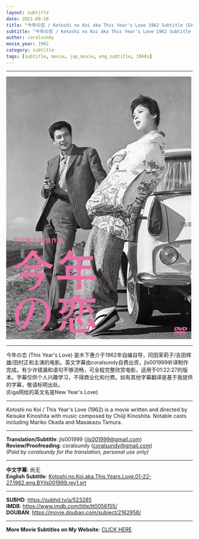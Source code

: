 ```yaml
---
layout: subtitle
date: 2021-09-10
title: "今年の恋 / Kotoshi no Koi aka This Year's Love 1962 Subtitle (English)"
subtitle: "今年の恋 / Kotoshi no Koi aka This Year's Love 1962 Subtitle (English)"
author: coralsundy
movie_year: 1962
category: subtitle
tags: [subtitle, movie, jap_movie, eng_subtitle, 1960s]
---
```


------

<img src="../assets/tt0056155.jpg" alt="tt0056155_cover_art" />

------

今年の恋 (This Year's Love) 是木下惠介于1962年自编自导，冈田茉莉子/吉田辉雄/田村正和主演的电影。英文字幕由coralsundy自费出资，jls001999听译制作完成。有少许错漏和语句不够流畅，可全程完整欣赏电影，适用于01:22:27的版本。字幕仅供个人兴趣学习，不得商业化和付费。如有其他字幕翻译是基于我提供的字幕，敬请标明出处。
<br>
(Eiga网给的英文名是New Year's Love)

------

Kotoshi no Koi / This Year's Love (1962) is a movie written and directed by Keisuke Kinoshita with music composed by Chûji Kinoshita. Notable casts including Mariko Okada and Masakazu Tamura.<br>

------

**Translation/Subtitle**: jls001999 (jls001999@gmail.com)<br>
**Review/Proofreading**: coralsundy (coralsundy@gmail.com)<br>
*(Paid by coralsundy for the translation, personal use only)*

------

**中文字幕**: 尚无<br>
**English Subtitle**: [Kotoshi.no.Koi.aka.This.Years.Love.01-22-27.1962.eng.BYjls001999.rev1.srt](../subtitles/Kotoshi.no.Koi.aka.This.Years.Love.01-22-27.1962.eng.BYjls001999.rev1.srt)

------

**SUBHD**: <https://subhd.tv/a/523285><br>
**IMDB**: <https://www.imdb.com/title/tt0056155/><br>
**DOUBAN**: <https://movie.douban.com/subject/2162956/>

------

**More Movie Subtitles on My Website**: <a href='{% post_url 2021-01-10-subtitles-summary-list %}'>CLICK HERE</a>


